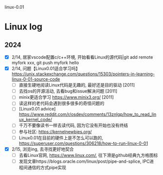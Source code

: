 linux-0.01
# Linux log
## 2024 
- [x] 2/14, 居家vscode配置c/c++环境, 开始看看Linux的源代码|git add remote myfork xxx, git push myfork hello 
- [x] 2/14, 问题【Linux0.01适合学习吗】https://unix.stackexchange.com/questions/15303/pointers-in-learning-linux-0-01-source-code
    - [ ] 直接生硬地阅读Linux代码是无趣的, 最好还是目的驱动 [2011]
    - [ ] 去找os的开源活动, 去看bug和issue解决问题 [2011]
    - [ ] minix更适合学习 https://www.minix3.org/ [2011]
    - [ ] 读这样的老代码会遇到很多很多的奇怪问题的
    - [ ] [Linux0.01 advice] https://www.reddit.com/r/osdev/comments/13znlgp/how_to_read_linux_kernel_code/
    - [ ] 千万不要像读书一样去读代码, 因为它没有开始也没有终结
    - [ ] 参与社区: https://kernelnewbies.org/
    - [ ] Linux0.01在目前的硬件上是不怎么可以跑的, https://superuser.com/questions/306218/how-to-run-linux-0-01
- [x] 2/15, 浏览ing, 去寻找更好地契合
    - [ ] 去看Linux官网, https://www.linux.com/, 往下滑是github经典九方格图标
    - [ ] 发现文章https://blogs.oracle.com/linux/post/pipe-and-splice, IPC进程间通信的方式pipe实现